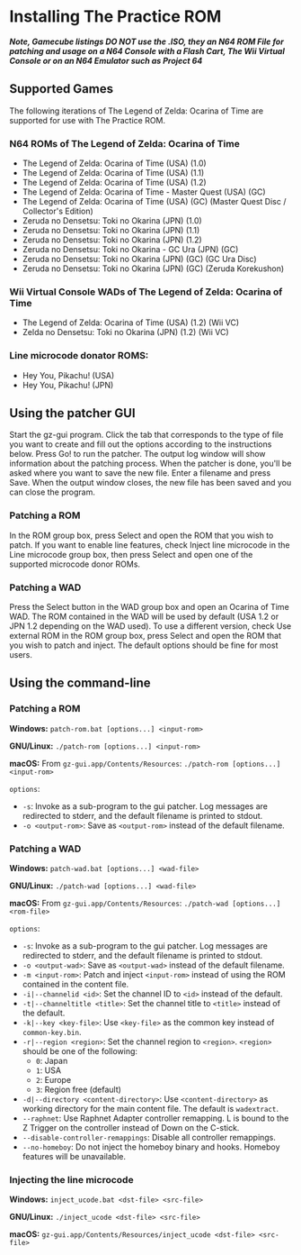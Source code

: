 # Installing The Practice ROM

***Note, Gamecube listings DO NOT use the .ISO, they an N64 ROM File for
patching and usage on a N64 Console with a Flash Cart, The Wii Virtual Console
or on an N64 Emulator such as Project 64***

## Supported Games
The following iterations of The Legend of Zelda: Ocarina of Time are supported
for use with The Practice ROM.

### N64 ROMs of The Legend of Zelda: Ocarina of Time

-   The Legend of Zelda: Ocarina of Time (USA) (1.0)
-   The Legend of Zelda: Ocarina of Time (USA) (1.1)
-   The Legend of Zelda: Ocarina of Time (USA) (1.2)
-   The Legend of Zelda: Ocarina of Time - Master Quest (USA) (GC)
-   The Legend of Zelda: Ocarina of Time (USA) (GC) (Master Quest Disc /
Collector's Edition)
-   Zeruda no Densetsu: Toki no Okarina (JPN) (1.0)
-   Zeruda no Densetsu: Toki no Okarina (JPN) (1.1)
-   Zeruda no Densetsu: Toki no Okarina (JPN) (1.2)
-   Zeruda no Densetsu: Toki no Okarina - GC Ura (JPN) (GC)
-   Zeruda no Densetsu: Toki no Okarina (JPN) (GC) (GC Ura Disc)
-   Zeruda no Densetsu: Toki no Okarina (JPN) (GC) (Zeruda Korekushon)

### Wii Virtual Console WADs of The Legend of Zelda: Ocarina of Time

-   The Legend of Zelda: Ocarina of Time (USA) (1.2) (Wii VC)
-   Zelda no Densetsu: Toki no Okarina (JPN) (1.2) (Wii VC)

### Line microcode donator ROMS:

-   Hey You, Pikachu! (USA)
-   Hey You, Pikachu! (JPN)

## Using the patcher GUI
Start the gz-gui program. Click the tab that corresponds to the type of file
you want to create and fill out the options according to the instructions
below. Press Go! to run the patcher. The output log window will show
information about the patching process. When the patcher is done, you'll be
asked where you want to save the new file. Enter a filename and press Save.
When the output window closes, the new file has been saved and you can close
the program.

### Patching a ROM
In the ROM group box, press Select and open the ROM that you wish to patch. If
you want to enable line features, check Inject line microcode in the Line
microcode group box, then press Select and open one of the supported microcode
donor ROMs.

### Patching a WAD
Press the Select button in the WAD group box and open an Ocarina of Time WAD.
The ROM contained in the WAD will be used by default (USA 1.2 or JPN 1.2
depending on the WAD used). To use a different version, check Use external ROM
in the ROM group box, press Select and open the ROM that you wish to patch and
inject. The default options should be fine for most users.

## Using the command-line

### Patching a ROM
**Windows:** `patch-rom.bat [options...] <input-rom>`

**GNU/Linux:** `./patch-rom [options...] <input-rom>`

**macOS:** From `gz-gui.app/Contents/Resources`:
`./patch-rom [options...] <input-rom>`

`options`:

-   `-s`: Invoke as a sub-program to the gui patcher. Log messages are
    redirected to stderr, and the default filename is printed to stdout.
-   `-o <output-rom>`: Save as `<output-rom>` instead of the default filename.

### Patching a WAD
**Windows:** `patch-wad.bat [options...] <wad-file>`

**GNU/Linux:** `./patch-wad [options...] <wad-file>`

**macOS:** From `gz-gui.app/Contents/Resources`:
`./patch-wad [options...] <rom-file>`

`options`:

-   `-s`: Invoke as a sub-program to the gui patcher. Log messages are
    redirected to stderr, and the default filename is printed to stdout.
-   `-o <output-wad>`: Save as `<output-wad>` instead of the default filename.
-   `-m <input-rom>`: Patch and inject `<input-rom>` instead of using the ROM
    contained in the content file.
-   `-i|--channelid <id>`: Set the channel ID to `<id>` instead of the default.
-   `-t|--channeltitle <title>`: Set the channel title to `<title>` instead
    of the default.
-   `-k|--key <key-file>`: Use `<key-file>` as the common key instead of
    `common-key.bin`.
-   `-r|--region <region>`: Set the channel region to `<region>`. `<region>`
    should be one of the following:
    -   `0`: Japan
    -   `1`: USA
    -   `2`: Europe
    -   `3`: Region free (default)
-   `-d|--directory <content-directory>`: Use `<content-directory>` as working
    directory for the main content file. The default is `wadextract`.
-   `--raphnet`: Use Raphnet Adapter controller remapping. L is bound to the Z
    Trigger on the controller instead of Down on the C-stick.
-   `--disable-controller-remappings`: Disable all controller remappings.
-   `--no-homeboy`: Do not inject the homeboy binary and hooks. Homeboy
    features will be unavailable.

### Injecting the line microcode
**Windows:** `inject_ucode.bat <dst-file> <src-file>`

**GNU/Linux:** `./inject_ucode <dst-file> <src-file>`

**macOS:** `gz-gui.app/Contents/Resources/inject_ucode <dst-file> <src-file>`
